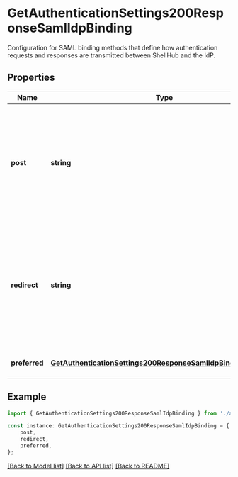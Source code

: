 # GetAuthenticationSettings200ResponseSamlIdpBinding

Configuration for SAML binding methods that define how authentication requests  and responses are transmitted between ShellHub and the IdP. 

## Properties

Name | Type | Description | Notes
------------ | ------------- | ------------- | -------------
**post** | **string** | The Single Sign-On URL for HTTP-POST binding. This URL is where ShellHub  will redirect users for authentication using the HTTP-POST method.  | [optional] [default to undefined]
**redirect** | **string** | The Single Sign-On URL for HTTP-Redirect binding. This URL is where ShellHub  will redirect users for authentication using the HTTP-Redirect method.  | [optional] [default to undefined]
**preferred** | [**GetAuthenticationSettings200ResponseSamlIdpBindingPreferred**](GetAuthenticationSettings200ResponseSamlIdpBindingPreferred.md) |  | [optional] [default to undefined]

## Example

```typescript
import { GetAuthenticationSettings200ResponseSamlIdpBinding } from './api';

const instance: GetAuthenticationSettings200ResponseSamlIdpBinding = {
    post,
    redirect,
    preferred,
};
```

[[Back to Model list]](../README.md#documentation-for-models) [[Back to API list]](../README.md#documentation-for-api-endpoints) [[Back to README]](../README.md)
